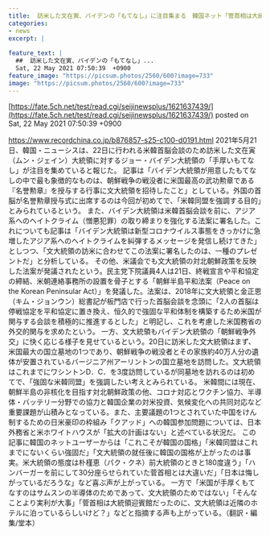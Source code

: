 ```yaml
---
title:  訪米した文在寅、バイデンの「もてなし」に注目集まる　韓国ネット「菅首相は大統領迎賓館だったのに、文はホテルに泊っているらしい  
categories:
- news
excerpt: |
  
feature_text: |
  ##  訪米した文在寅、バイデンの「もてなし」...
  Sat, 22 May 2021 07:50:39  +0900
feature_image: "https://picsum.photos/2560/600?image=733"
image: "https://picsum.photos/2560/600?image=733"
---
```


[https://fate.5ch.net/test/read.cgi/seijinewsplus/1621637439/](https://fate.5ch.net/test/read.cgi/seijinewsplus/1621637439/)
posted on Sat, 22 May 2021 07:50:39  +0900

<!--more-->

https://www.recordchina.co.jp/b876857-s25-c100-d0191.html 2021年5月21日、韓国・ニューシスは、22日に行われる米韓首脳会談のため訪米した文在寅（ムン・ジェイン）大統領に対するジョー・バイデン大統領の「手厚いもてなし」が注目を集めていると報じた。 記事は「バイデン大統領が用意したもてなしの中で最も象徴的なものは、朝鮮戦争の戦没者に米国最高の武功勲章である『名誉勲章』を授与する行事に文大統領を招待したこと」としている。外国の首脳が名誉勲章授与式に出席するのは今回が初めてで、「米韓同盟を強調する目的」とみられているという。 また、バイデン大統領は米韓首脳会談を前に、アジア系へのヘイトクライム（憎悪犯罪）の取り締まりを強化する法案に署名した。これについても記事は「バイデン大統領は新型コロナウイルス事態をきっかけに急増したアジア系へのヘイトクライムを糾弾するメッセージを発信し続けてきた」としつつ、「文大統領の訪米に合わせてこの法案に署名したのは、一種のプレゼントだ」と分析している。 その他、米議会でも文大統領の対北朝鮮政策を反映した法案が発議されたという。民主党下院議員4人は21日、終戦宣言や平和協定の締結、米朝連絡事務所の設置を骨子とする「朝鮮半島平和法案（Peace on the Korean Peninsular Act）」を発議した。法案は、2018年に文大統領と金正恩（キム・ジョンウン）総書記が板門店で行った首脳会談を念頭に「2人の首脳は停戦協定を平和協定に置き換え、恒久的で強固な平和体制を構築するため米国が関与する会談を積極的に推進するとした」と明記し、これを考慮した米国務省の外交的関与を求めたという。 一方、文大統領もバイデン大統領の「朝鮮戦争外交」に快く応じる様子を見せているという。20日に訪米した文大統領はまず、米国最大の国立墓地の1つであり、朝鮮戦争の戦没者とその家族約40万人分の遺体が安置されているバージニア州アーリントンの国立墓地を訪問した。文大統領はこれまでにワシントンD．C．を3度訪問しているが同墓地を訪れるのは初めてで、「強固な米韓同盟」を強調したい考えとみられている。 米韓間には現在、朝鮮半島の非核化を目指す対北朝鮮政策の他、コロナ対応とワクチン協力、半導体・バッテリー分野での協力と韓国企業の対米投資、気候変化への共同対応など重要課題が山積みとなっている。また、主要議題の1つとされていた中国をけん制するための日米豪印の枠組み「クアッド」への韓国参加問題については、日本外務省と米ホワイトハウスが「拡大の計画はない」と述べている状況だ。 この記事に韓国のネットユーザーからは「これこそが韓国の国格」「米韓同盟はこれまでにないくらい強固だ」「文大統領の就任後に韓国の国格が上がったのは事実。米大統領の態度は朴槿恵（パク・クネ）前大統領のときと180度違う」「ハンバーガーを前にして30分座らせられていた菅首相とは大違いだ」「日本は悔しがっているだろうな」など喜ぶ声が上がっている。 一方で「米国が手厚くもてなすのはサムスンの半導体のためであって、文大統領のためではない」「そんなことより実利が大事」「菅首相は大統領迎賓館だったのに、文大統領は近隣のホテルに泊っているらしいけど？」などと指摘する声も上がっている。（翻訳・編集/堂本）
